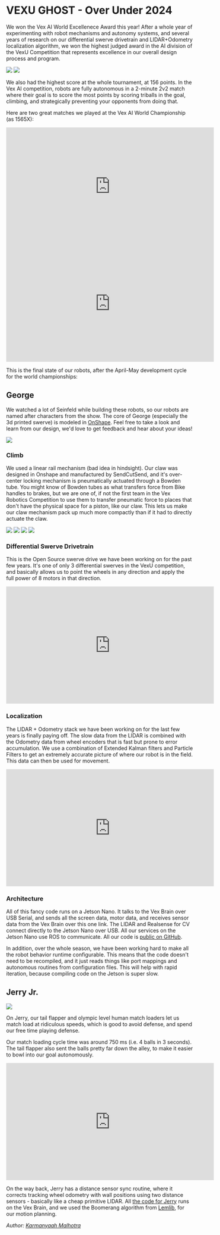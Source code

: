 # VEXU GHOST - Over Under 2024
<!-- Tone: straightforward, happy, conversational-->

We won the Vex AI World Excellenece Award this year! After a whole year of experimenting with robot mechanisms and autonomy systems, and several years of research on our differential swerve drivetrain and LIDAR+Odometry localization algorithm, we won the highest judged award in the AI division of the VexU Competition that represents excellence in our overall design process and program.

![](2024-09-05-Vexu/ai-team.jpg)
![](2024-09-05-Vexu/worlds-team.jpg)

We also had the highest score at the whole tournament, at 156 points. In the Vex AI competition, robots are fully autonomous in a 2-minute 2v2 match where their goal is to score the most points by scoring triballs in the goal, climbing, and strategically preventing your opponents from doing that.

Here are two great matches we played at the Vex AI World Championship (as 1565X):
<iframe width="560" height="315" src="https://www.youtube-nocookie.com/embed/lveCbHu9vZY?si=hbXeQvtnVvPY_dlD" title="YouTube video player" frameborder="0" allow="accelerometer; autoplay; clipboard-write; encrypted-media; gyroscope; picture-in-picture; web-share" referrerpolicy="strict-origin-when-cross-origin" allowfullscreen></iframe>
<iframe width="560" height="315" src="https://www.youtube-nocookie.com/embed/XaM9dtznvAA?si=Nqtmu5cJBkfu_6v9&amp;start=10" title="YouTube video player" frameborder="0" allow="accelerometer; autoplay; clipboard-write; encrypted-media; gyroscope; picture-in-picture; web-share" referrerpolicy="strict-origin-when-cross-origin" allowfullscreen></iframe>

This is the final state of our robots, after the April-May development cycle for the world championships:
## George

We watched a lot of Seinfeld while building these robots, so our robots are named after characters from the show. The core of George (especially the 3d printed swerve) is modeled in [OnShape](https://cad.onshape.com/documents/70b7a1ae517b6bf8e2919d3b/w/920e944e8181494d2740434a/e/66846745e2ebff627009c277). Feel free to take a look and learn from our design, we'd love to get feedback and hear about your ideas!

![](2024-09-05-Vexu/george-1.jpg)

### Climb

We used a linear rail mechanism (bad idea in hindsight). Our claw was designed in Onshape and manufactured by SendCutSend, and it's over-center locking mechanism is pneumatically actuated through a Bowden tube. You might know of Bowden tubes as what transfers force from Bike handles to brakes, but we are one of, if not the first team in the Vex Robotics Competition to use them to transfer pneumatic force to places that don't have the physical space for a piston, like our claw. This lets us make our claw mechanism pack up much more compactly than if it had to directly actuate the claw. 

![](2024-09-05-Vexu/claw_front.jpg)
![](2024-09-05-Vexu/claw_back.jpg)
![](2024-09-05-Vexu/climb.jpg)
![](2024-09-05-Vexu/climb-2.jpg)

### Differential Swerve Drivetrain

This is the Open Source swerve drive we have been working on for the past few years. It's one of only 3 differential swerves in the VexU competition, and basically allows us to point the wheels in any direction and apply the full power of 8 motors in that direction.  

<iframe width="560" height="315" src="https://www.youtube-nocookie.com/embed/cQff9kw8H_A?si=WhawgCP-wOJTQP6I" title="YouTube video player" frameborder="0" allow="accelerometer; autoplay; clipboard-write; encrypted-media; gyroscope; picture-in-picture; web-share" referrerpolicy="strict-origin-when-cross-origin" allowfullscreen></iframe>

### Localization

The LIDAR + Odometry stack we have been working on for the last few years is finally paying off. The slow data from the LIDAR is combined with the Odometry data from wheel encoders that is fast but prone to error accumulation. We use a combination of Extended Kalman filters and Particle Filters to get an extremely accurate picture of where our robot is in the field. This data can then be used for movement.  

<iframe width="560" height="315" src="https://www.youtube-nocookie.com/embed/3ybfoQ8x2II?si=_eshhzjp_bogbrHv&amp;start=10" title="YouTube video player" frameborder="0" allow="accelerometer; autoplay; clipboard-write; encrypted-media; gyroscope; picture-in-picture; web-share" referrerpolicy="strict-origin-when-cross-origin" allowfullscreen></iframe>

### Architecture

All of this fancy code runs on a Jetson Nano. It talks to the Vex Brain over USB Serial, and sends all the screen data, motor data, and receives sensor data from the Vex Brain over this one link. The LIDAR and Realsense for CV connect directly to the Jetson Nano over USB. All our services on the Jetson Nano use ROS to communicate. All our code is [public on GitHub](https://github.com/VEXU-GHOST/VEXU_GHOST).

In addition, over the whole season, we have been working hard to make all the robot behavior runtime configurable. This means that the code doesn't need to be recompiled, and it just reads things like port mappings and autonomous routines from configuration files. This will help with rapid iteration, because compiling code on the Jetson is super slow.

## Jerry Jr.

![](2024-09-05-Vexu/jerry-1.jpg)

On Jerry, our tail flapper and olympic level human match loaders let us match load at ridiculous speeds, which is good to avoid defense, and spend our free time playing defense.

Our match loading cycle time was around 750 ms (i.e. 4 balls in 3 seconds). The tail flapper also sent the balls pretty far down the alley, to make it easier to bowl into our goal autonomously.

<iframe width="560" height="315" src="https://www.youtube-nocookie.com/embed/vObnoM0E_0g?si=nbCW7HKCGWWhGRm1" title="YouTube video player" frameborder="0" allow="accelerometer; autoplay; clipboard-write; encrypted-media; gyroscope; picture-in-picture; web-share" referrerpolicy="strict-origin-when-cross-origin" allowfullscreen></iframe>

On the way back, Jerry has a distance sensor sync routine, where it corrects tracking wheel odometry with wall positions using two distance sensors - basically like a cheap primitive LIDAR. All [the code for Jerry](https://github.com/VEXU-GHOST/vexu_tank) runs on the Vex Brain, and we used the Boomerang algorithm from [Lemlib](https://github.com/LemLib/LemLib/), for our motion planning.

*Author: [Karmanyaah Malhotra](https://karmanyaah.malhotra.cc/)*
